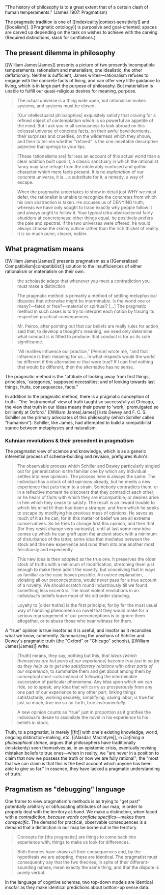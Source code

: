 "The history of philosophy is to a great extent that of a certain clash of human temperaments." (James 1907: Pragmatism)

The pragmatic tradition is one of [[indexicality|context-sensitivity]] and [[localism]]. [[Pragmatic ontology]] is purposive and goal-oriented; spaces are carved up depending on the task on wishes to achieve with the carving. (Required distinctions, slack for conflations.)

## The present dilemma in philosophy

[[William James|James]] presents a picture of two presently incompatible temperaments: rationalism and materialism, one idealistic, the other deflationary. Neither is sufficient, James writes—rationalism refuses to engage with the concrete facts of living, and can offer very little guidance to living, which is in large part the purpose of philosophy. But materialism is unable to fulfill our quasi-religious desires for meaning, purpose.

> The actual universe is a thing wide open, but rationalism makes systems, and systems must be closed.

> [Our intellectualist philosophies] exquisitely satisfy that craving for a refined object of contemplation which is so powerful an appetite of the mind. But I ask you in all seriousness to look abroad on this colossal universe of concrete facts, on their awful bewilderments, their surprises and cruelties, on the wilderness which they shouw, and then to tell me whether "refined" is the one inevitable descriptive adjective that springs to your lips.

> [These rationalisms are] far less an account of this actual world than a clear addition built upon it, a classic sanctuary in which the rationalist fancy may take refuge from the intolerably confused and gothic character which mere facts present. It is no _explanation_ of our concrete universe, it is...  a substitute for it, a remedy, a way of escape.

> When the pragmatist undertakes to show in detail just WHY we must defer, the rationalist is unable to recognize the concretes from which his own abstraction is taken. He accuses us of DENYING truth; whereas we have only sought to trace exactly why people follow it and always ought to follow it. Your typical ultra-abstractionist fairly shudders at concreteness: other things equal, he positively prefers the pale and spectral. If the two universes were offered, he would always choose the skinny outline rather than the rich thicket of reality. It is so much purer, clearer, nobler.

## What pragmatism means

[[William James|James]] presents pragmatism as a [[Generalized Compatibilism|compatibilist]] solution to the insufficiences of either rationalism or materialism on their own.

> the scholastic adage that whenever you meet a contradiction you must make a distinction
 
> The pragmatic method is primarily a method of settling metaphysical disputes that otherwise might be interminable. Is the world one or many?—fated or free?—material or spiritual? [...] The pragmatic method in such cases is to try to interpret each notion by tracing its respective practical consequences.

> Mr. Peirce, after pointing out that our beliefs are really rules for action, said that, to develop a thought's meaning, we need only determine what conduct is is fitted to produce: that conduct is for us its sole significance.

> "All realities influence our practice," [Peirce] wrote me, "and that influence is their meaning for us... In what respects would the world be different if this alternative or that were true? If I can find nothing that would be different, then the alternative has no sense.

The pragmatic method is the "attitude of looking away from first things, principles, 'categories,' supposed necessities; and of looking towards last things, fruits, consequences, facts."

In addition to the pragmatic method, there is a pragmatic conception of truth—"the 'instrumental' view of truth taught so successfully at Chicago, the view that truth in our ideas means their power to 'work,' promulgated so brilliantly at Oxford." [[William James|James]] lists Dewey and F. C. S. Schiller as the primary advocates of this philosophy (which Schiller called "humanism"). Schiller, like James, had attempted to build a compatibilist stance between metaphysics and naturalism.

### Kuhnian revolutions & their precedent in pragmatism

The pragmatist view of science and knowledge, which is as a generic inferential process of schema-building and revision, prefigures Kuhn's:

> The observable process which Schiller and Dewey particularly singled out for generalization is the familiar one by which any individual settles into new opinions. The process here is always the same. The individual has a stock of old opinions already, but he meets a new experience that puts them to a strain. Somebody contradicts them; or in a reflective moment he discovers that they contradict each other; or he hears of facts with which they are incompatible; or desires arise in him which they cease to satisfy. The result is an inward trouble to which his mind till then had been a stranger, and from which he seeks to escape by modifying his previous mass of opinions. He saves as much of it as he can, for in this matter of belief we are all extreme conservatives. So he tries to change first this opinion, and then that (for they resist change very variously), until at last some new idea comes up which he can graft upon the ancient stock with a minimum of disturbance of the latter, some idea that mediates between the stock and the new experience and runs them into one another most felicitously and expediently.

> This new idea is then adopted as the true one. It preserves the older stock of truths with a minimum of modification, stretching them just enough to make them admit the novelty, but conceiving that in ways as familiar as the case leaves possible. An outree explanation, violating all our preconceptions, would never pass for a true account of a novelty. We should scratch round industriously till we found something less eccentric. The most violent revolutions in an individual's beliefs leave most of his old order standing.

> Loyalty to [older truths] is the first principle; for by far the most usual way of handling phenomena so novel that they would make for a serious rearrangement of our preconceptions is to ignore them altogether, or to abuse those who bear witness for them.

A "true" opinion is true insofar as it is useful, and insofar as it reconciles what we know, coherently. Summarizing the positions of Schiller and Dewey's pragmatic truth (the "Oxford" or "Chicago" schools), [[William James|James]] write:

> [Truth] means, they say, nothing but this, _that ideas (which themselves are but parts of our experience) become true just in so far as they help us to get into satisfactory relations with other parts of our experience_, to summarize them and get about among them by conceptual short-cuts instead of following the interminable succession of particular phenomena. Any idea upon which we can ride, so to speak; any idea that will carry us prosperously from any one part of our experience to any other part, linking things satisfactorily, working securely, simplifying, saving labor; is true for just so much, true inn so far forth, true _instrumentally_. 

> A new opinion counts as "true" just in proportion as it gratifies the individual's desire to assimilate the novel in his experience to his beliefs in stock.

Truth, to a pragmatist, is merely [[fit]] with one's existing knowledge, world, ongoing distinction-making, etc. [[Alasdair MacIntyre]], in _Defining a philosophical stance_, argues that philosophers have traditionally (mistakenly) seen themselves as, in an epistemic crisis, eventually revising mistaken beliefs to true ones—when in reality, we "are never in a position to claim that now we possess the truth or now we are fully rational"; the "most that we can claim is that this is the best account which anyone has been able to give so far." In essence, they have lacked a pragmatic understanding of truth.

## Pragmatism as "debugging" language

One frame to view pragmatism's methods is as trying to "get past" potentially arbitrary or obfuscating attributes of our map, in order to properly deal with the territory at-hand. We make a distinction, when faced with a contradiction, _because words conflate specifics_—makes them _conspecific_. The demand for practical, observable consequences is a demand that a distinction in our map be borne out in the territory.

> Concepts for [the pragmatist] are things to come back into experience with, things to make us look for differences.

> Both theories have shown all their consequences and, by the hypothesis we are adopting, these are identical. The pragmatist must consequently say that the two theories, in spite of their different-sounding names, mean exactly the same thing, and that the dispute is purely verbal.

In the language of cogntive schemas, two top-down models are identical insofar as they make identical predictions about bottom-up sense data.